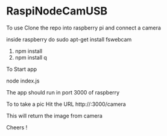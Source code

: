 # RaspiNodeCamUSB

To use
Clone the repo into raspberry pi and connect a camera

inside raspberry do
sudo apt-get install fswebcam

1. npm install
2. npm install q

To Start app

node index.js 

The app should run in port 3000 of raspberry

To to take a pic 
Hit the URL 
http://<rapiIP>:3000/camera

This will return the image from camera 

Cheers !
